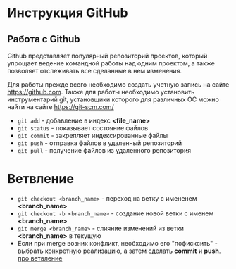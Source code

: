 # Инструкция GitHub

## Работа с Github

Github представляет популярный репозиторий проектов, который упрощает ведение командной работы над одним проектом, а также позволяет отслеживать все сделанные в нем изменения.

Для работы прежде всего необходимо создать учетную запись на сайте https://github.com. Также для работы необходимо установить инструментарий git, установщики которого для различных ОС можно найти на сайте https://git-scm.com/

* `git add` - добавление в индекс **<file_name>**
* `git status` - показывает состояние файлов
* `git commit` - закрепляет индексированные файлы 
* `git push` - отправка файлов в удаленный репозиторий 
* `git pull` - получение файлов из удаленного репозитория 

# Ветвление
* `git checkout <branch_name>` - переход на ветку с имененем **<branch_name>**
* `git checkout -b <branch_name>` - создание новой ветки с именем **<branch_name>**
* `git merge <branch_name>` - слияние изменений из ветки **<branch_name>** в текущую
* Если при merge возник конфликт, необходимо его "пофисксить" - выбрать конкретную реализацию, а затем сделать **commit** и **push**.
[про ветвление](https://git-scm.com/book/ru/v1/%D0%92%D0%B5%D1%82%D0%B2%D0%BB%D0%B5%D0%BD%D0%B8%D0%B5-%D0%B2-Git-%D0%9E%D1%81%D0%BD%D0%BE%D0%B2%D1%8B-%D0%B2%D0%B5%D1%82%D0%B2%D0%BB%D0%B5%D0%BD%D0%B8%D1%8F-%D0%B8-%D1%81%D0%BB%D0%B8%D1%8F%D0%BD%D0%B8%D1%8F)